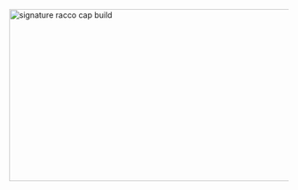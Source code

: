
<img width="581" height="310" alt="signature racco cap build" src="https://github.com/user-attachments/assets/f3f629a0-7431-4da2-bb80-4626aaf222c6" />

